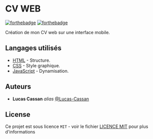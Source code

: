 # **CV  WEB**

[![forthebadge](https://forthebadge.com/images/badges/made-with-javascript.svg)](https://fr.wikipedia.org/wiki/JavaScript)      [![forthebadge](https://forthebadge.com/images/badges/fixed-bugs.svg)]()

Création de mon CV web sur une interface mobile.

## Langages utilisés

* [HTML](https://developer.mozilla.org/en-US/docs/Web/HTML) - Structure.
* [CSS](https://developer.mozilla.org/en-US/docs/Web/CSS) - Style graphique.
* [JavaScript](https://developer.mozilla.org/en-US/docs/Web/JavaScript) - Dynamisation.

## Auteurs

* **Lucas Cassan** _alias_ [@Lucas-Cassan](https://github.com/Lucas-Cassan)

## License

Ce projet est sous licence ``MIT`` - voir le fichier [LICENCE MIT](https://github.com/Lucas-Cassan/SchoolClick/blob/main/LICENSE) pour plus d'informations